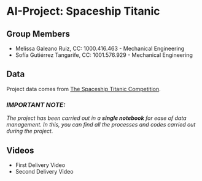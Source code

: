 # AI-Project: Spaceship Titanic

## Group Members
- Melissa Galeano Ruiz, CC: 1000.416.463  -  Mechanical Engineering
- Sofía Gutiérrez Tangarife, CC: 1001.576.929  -  Mechanical Engineering 

## Data
Project data comes from [The Spaceship Titanic Competition](https://www.kaggle.com/competitions/spaceship-titanic/overview/description).

### **_IMPORTANT NOTE:_**
_The project has been carried out in a **single notebook** for ease of data management. In this, you can find all the processes and codes carried out during the project._

## Videos
- First Delivery Video
- Second Delivery Video


